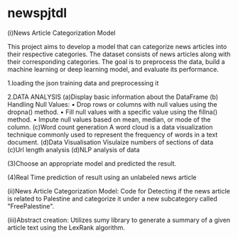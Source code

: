 # newspjtdl
(i)News Article Categorization Model

This project aims to develop a model that can categorize news articles into their respective categories. 
The dataset consists of news articles along with their corresponding categories. 
The goal is to preprocess the data, build a machine learning or deep learning model, and evaluate its performance.

1.loading the json training data and preprocessing it


2.DATA ANALYSIS
(a)Display basic information about the DataFrame
(b)	Handling Null Values:
•	Drop rows or columns with null values using the dropna() method.
•	Fill null values with a specific value using the fillna() method.
•	Impute null values based on mean, median, or mode of the column.
(c)Word count generation
A word cloud is a data visualization technique commonly used to represent the frequency of words in a text document. 
(d)Data Visualisation
Visulaize numbers of sections of data
(c)Url length analysis
(d)NLP analysis of data

(3)Choose an appropriate model and predicted the result.


(4)Real Time prediction of result using an unlabeled news article


(ii)News Article Categorization Model:
Code for Detecting if the news article is related to Palestine and categorize it under a new subcategory called "FreePalestine".


(iii)Abstract creation:
Utilizes sumy library to generate a summary of a given article text using the LexRank algorithm.
